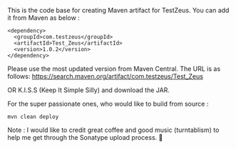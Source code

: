 This is the code base for creating Maven artifact for TestZeus. You can add it from Maven as below : 
```
<dependency>
  <groupId>com.testzeus</groupId>
  <artifactId>Test_Zeus</artifactId>
  <version>1.0.2</version>
</dependency>
```

Please use the most updated version from Maven Central. 
The URL is as follows: 
https://search.maven.org/artifact/com.testzeus/Test_Zeus

OR K.I.S.S (Keep It Simple Silly) and download the JAR. 

For the super passionate ones, who would like to build from source : 
```
mvn clean deploy
```

Note : I would like to credit great coffee and good music (turntablism) to help me get through the Sonatype upload process. 🤗

 
